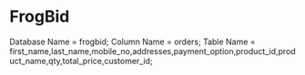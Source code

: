 # FrogBid

Database Name = frogbid;
Column Name =  orders;
Table Name = first_name,last_name,mobile_no,addresses,payment_option,product_id,product_name,qty,total_price,customer_id;

